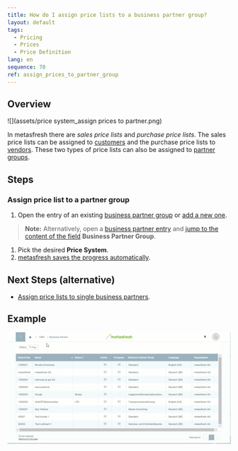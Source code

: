 ```yaml
---
title: How do I assign price lists to a business partner group?
layout: default
tags:
  - Pricing
  - Prices
  - Price Definition
lang: en
sequence: 70
ref: assign_prices_to_partner_group
---
```


## Overview
![](assets/price system_assign prices to partner.png)

In metasfresh there are *sales price lists* and *purchase price lists*. The sales price lists can be assigned to [customers](Assign_prices_to_partner) and the purchase price lists to [vendors](Assign_prices_to_partner). These two types of price lists can also be assigned to [partner groups](New_Business_Partner_Group).

## Steps

### Assign price list to a partner group
1. Open the entry of an existing [business partner group](Menu) or [add a new one](New_Business_Partner_Group).
 >**Note:** Alternatively, open a [business partner entry](New_Business_Partner) and [jump to the content of the field](Jumpto) **Business Partner Group**.

1. Pick the desired **Price System**.
1. [metasfresh saves the progress automatically](Saveindicator).

## Next Steps (alternative)
- [Assign price lists to single business partners](Assign_prices_to_partner_group).

## Example
![](assets/Assign_Prices_to_Partner_Group.gif)

